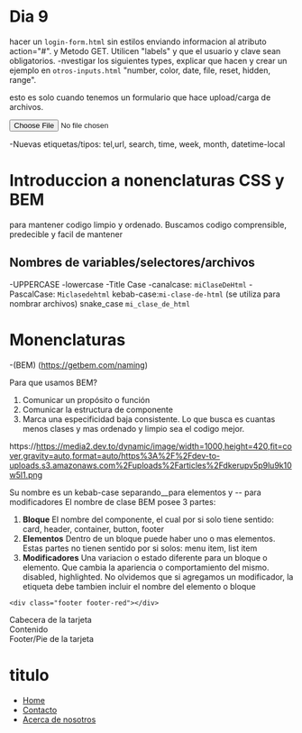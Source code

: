 # Dia 9
hacer un `login-form.html` sin estilos enviando informacion al atributo action="#". y Metodo GET. Utilicen "labels" y que el usuario y clave sean obligatorios.
-nvestigar los siguientes types, explicar que hacen y crear un ejemplo en `otros-inputs.html` "number, color, date, file, reset, hidden, range".

esto es solo cuando tenemos un formulario que hace upload/carga de archivos.
<form method="POST" enctype="multipart/form-data">
    <input type="file">
</form>

-Nuevas etiquetas/tipos: tel,url, search, time, week, month, datetime-local

# Introduccion a nonenclaturas CSS y BEM
 para mantener codigo limpio y ordenado. Buscamos codigo comprensible, predecible y facil de mantener

 ## Nombres de variables/selectores/archivos

 -UPPERCASE
 -lowercase
 -Title Case
 -canalcase: `miClaseDeHtml`
 -PascalCase: `Miclasedehtml`
 kebab-case:`mi-clase-de-html` (se utiliza para nombrar archivos)
 snake_case `mi_clase_de_html`

# Monenclaturas
 -(BEM) (https://getbem.com/naming)

 Para que usamos BEM?
 1. Comunicar un propósito o función
 2. Comunicar la estructura de componente
 3. Marca una especificidad baja consistente. Lo que busca es cuantas menos clases y mas ordenado y limpio sea el codigo mejor.
 
 https://https://media2.dev.to/dynamic/image/width=1000,height=420,fit=cover,gravity=auto,format=auto/https%3A%2F%2Fdev-to-uploads.s3.amazonaws.com%2Fuploads%2Farticles%2Fdkerupv5p9lu9k10w5l1.png

 Su nombre es un kebab-case separando__para elementos y -- para modificadores
 El nombre de clase BEM posee 3 partes:

 1. **Bloque** El nombre del componente, el cual por si solo tiene sentido: card, header, container, button, footer
 2. **Elementos** Dentro de un bloque puede haber uno o mas elementos. Estas partes no tienen sentido por si solos: menu item, list item
 3. **Modificadores** Una variacion o estado diferente para un bloque o elemento. Que cambia la apariencia o comportamiento del mismo. disabled, highlighted. No olvidemos que si agregamos un modificador, la etiqueta debe tambien incluir el nombre del elemento o bloque

 `<div class="footer footer-red"></div>`


 <style>
    .card{

    }
    .card_header{}
    .card_content{}
    .card_hfooter{}
</style>

<div class="card">
    <div class="card_header">Cabecera de la tarjeta</div>
    <div class="card_content">Contenido</div>
    <div class=" card_footer">Footer/Pie de la tarjeta</div>
</div>
<div>
<div class="sidebar">
    <h1 class="sidebar_title">titulo</h1>
    <ul class="sidebar_nav-list">
        <li class="sidebar_nav-item">
            <a class="sidebar__link" href="#">Home</a>
        </li>
        <li>
            <a href="#">Contacto</a>
        </li>
        <li class="lista__item">
            <a href="#">Acerca de nosotros</a>
        </li>
    </ul>
